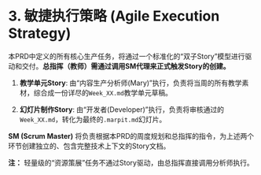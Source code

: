 # **3. 敏捷执行策略 (Agile Execution Strategy)**

本PRD中定义的所有核心生产任务，将通过一个标准化的“双子Story”模型进行驱动和交付。**总指挥（教师）需通过调用SM代理来正式触发Story的创建。**

1. **教学单元Story**: 由“内容生产分析师(Mary)”执行，负责将当周的所有教学素材，综合成一份详尽的`Week_XX.md`教学单元草稿。
    
2. **幻灯片制作Story**: 由“开发者(Developer)”执行，负责将审核通过的`Week_XX.md`，转化为最终的`.marpit.md`幻灯片。
    

**SM (Scrum Master)** 将负责根据本PRD的周度规划和总指挥的指令，为上述两个环节创建独立的、包含完整技术上下文的Story文档。

**注：** 轻量级的“资源策展”任务不通过Story驱动，由总指挥直接调用分析师执行。
